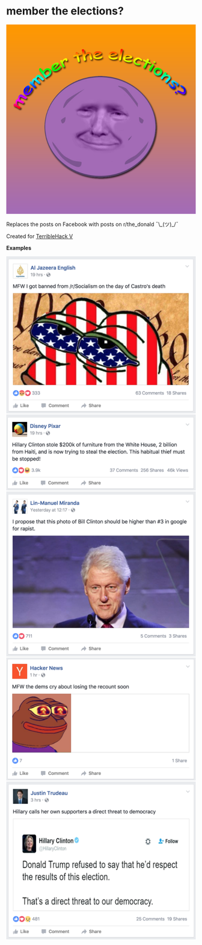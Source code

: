 # member the elections?

![](https://github.com/AcroMace/member-the-elections/raw/master/res/icon/640x640.png)

Replaces the posts on Facebook with posts on r/the\_donald ¯\\\_(ツ)_/¯

Created for [TerribleHack V](http://terriblehack.website/)

**Examples**

![](https://github.com/AcroMace/member-the-elections/raw/master/res/screenshots/facebook.png)
![](https://github.com/AcroMace/member-the-elections/raw/master/res/screenshots/facebook2.png)
![](https://github.com/AcroMace/member-the-elections/raw/master/res/screenshots/facebook3.png)
![](https://github.com/AcroMace/member-the-elections/raw/master/res/screenshots/facebook4.png)
![](https://github.com/AcroMace/member-the-elections/raw/master/res/screenshots/facebook5.png)
